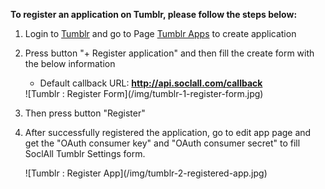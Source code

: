 __To register an application on Tumblr, please follow the steps below:__

1. Login to [Tumblr](https://www.tumblr.com/) and go to Page [Tumblr Apps](https://www.tumblr.com/oauth/apps) to create application
2. Press button "+ Register application" and then fill the create form with the below information
    * Default callback URL: __http://api.soclall.com/callback__
    
    <div class="soclall-br"></div>
    ![Tumblr : Register Form](/img/tumblr-1-register-form.jpg)
    <div class="soclall-br"></div>
    
3. Then press button "Register"
4. After successfully registered the application, go to edit app page and get the "OAuth consumer key" and "OAuth consumer secret" to fill SoclAll Tumblr Settings form.
    <div class="soclall-br"></div>
    ![Tumblr : Register App](/img/tumblr-2-registered-app.jpg)
    <div class="soclall-br"></div>